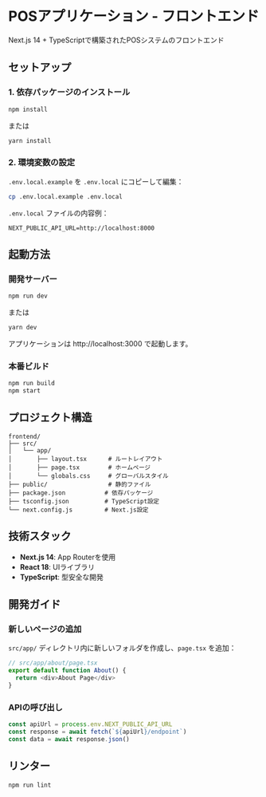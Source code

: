 # POSアプリケーション - フロントエンド

Next.js 14 + TypeScriptで構築されたPOSシステムのフロントエンド

## セットアップ

### 1. 依存パッケージのインストール

```bash
npm install
```

または

```bash
yarn install
```

### 2. 環境変数の設定

`.env.local.example` を `.env.local` にコピーして編集：

```bash
cp .env.local.example .env.local
```

`.env.local` ファイルの内容例：

```
NEXT_PUBLIC_API_URL=http://localhost:8000
```

## 起動方法

### 開発サーバー

```bash
npm run dev
```

または

```bash
yarn dev
```

アプリケーションは http://localhost:3000 で起動します。

### 本番ビルド

```bash
npm run build
npm start
```

## プロジェクト構造

```
frontend/
├── src/
│   └── app/
│       ├── layout.tsx      # ルートレイアウト
│       ├── page.tsx        # ホームページ
│       └── globals.css     # グローバルスタイル
├── public/                 # 静的ファイル
├── package.json           # 依存パッケージ
├── tsconfig.json          # TypeScript設定
└── next.config.js         # Next.js設定
```

## 技術スタック

- **Next.js 14**: App Routerを使用
- **React 18**: UIライブラリ
- **TypeScript**: 型安全な開発

## 開発ガイド

### 新しいページの追加

`src/app/` ディレクトリ内に新しいフォルダを作成し、`page.tsx` を追加：

```typescript
// src/app/about/page.tsx
export default function About() {
  return <div>About Page</div>
}
```

### APIの呼び出し

```typescript
const apiUrl = process.env.NEXT_PUBLIC_API_URL
const response = await fetch(`${apiUrl}/endpoint`)
const data = await response.json()
```

## リンター

```bash
npm run lint
```

